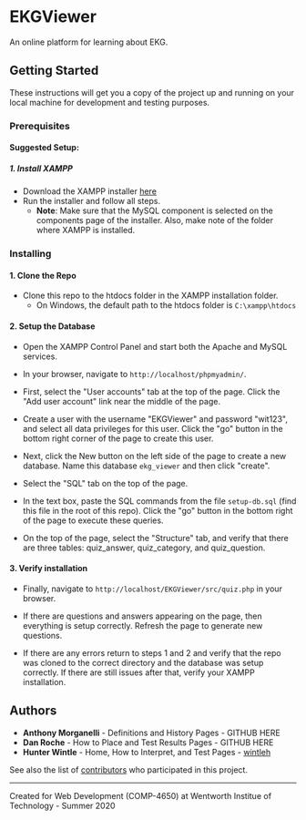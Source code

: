 
# EKGViewer

An online platform for learning about EKG.

## Getting Started

These instructions will get you a copy of the project up and running on your local machine for development and testing purposes.

### Prerequisites

#### Suggested Setup:

##### 1. Install XAMPP
- Download the XAMPP installer [here](https://www.apachefriends.org/download.html)
- Run the installer and follow all steps.
    - **Note**: Make sure that the MySQL component is selected on the components page of the installer. Also, make note of the folder where XAMPP is installed.

### Installing

#### 1. Clone the Repo
- Clone this repo to the htdocs folder in the XAMPP installation folder.
    - On Windows, the default path to the htdocs folder is ```C:\xampp\htdocs```
 
#### 2. Setup the Database
- Open the XAMPP Control Panel and start both the Apache and MySQL services.

- In your browser, navigate to ```http://localhost/phpmyadmin/```. 

- First, select the "User accounts" tab at the top of the page. Click the "Add user account" link near the middle of the page.

- Create a user with the username "EKGViewer" and password "wit123", and select all data privileges for this user. Click the "go" button in the bottom right corner of the page to create this user.
    
- Next, click the New button on the left side of the page to create a new database. Name this database ```ekg_viewer``` and then click "create".

- Select the "SQL" tab on the top of the page. 
    
- In the text box, paste the SQL commands from the file ```setup-db.sql``` (find this file in the root of this repo). Click the "go" button in the bottom right of the page to execute these queries.

- On the top of the page, select the "Structure" tab, and verify that there are three tables: quiz_answer, quiz_category, and quiz_question.

#### 3. Verify installation
- Finally, navigate to ```http://localhost/EKGViewer/src/quiz.php``` in your browser. 
  
- If there are questions and answers appearing on the page, then everything is setup correctly. Refresh the page to generate new questions. 
  
- If there are any errors return to steps 1 and 2 and verify that the repo was cloned to the correct directory and the database was setup correctly. If there are still issues after that, verify your XAMPP installation.

## Authors

* **Anthony Morganelli** - Definitions and History Pages - GITHUB HERE
* **Dan Roche** - How to Place and Test Results Pages - GITHUB HERE
* **Hunter Wintle** - Home, How to Interpret, and Test Pages - [wintleh](https://github.com/wintleh)

See also the list of [contributors](https://github.com/wintleh/EKGViewer/contributors) who participated in this project.

---
Created for Web Development (COMP-4650) at Wentworth Institue of Technology - Summer 2020

